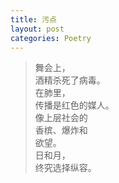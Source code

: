 ```yaml
---
title: 污点
layout: post
categories: Poetry
---
```

>舞会上，<br>酒精杀死了病毒。<br>在肺里，<br>传播是红色的媒人。<br>像上层社会的<br>香槟、爆炸和<br>欲望。<br>日和月，<br>终究选择纵容。